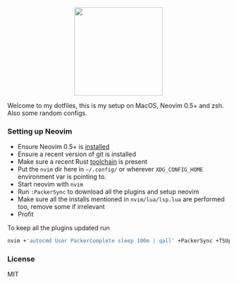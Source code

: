 <div align="center">
  <img src="https://neovim.io/logos/neovim-mark-flat.png" width=200 />
</div>

Welcome to my dotfiles, this is my setup on MacOS, Neovim 0.5+ and zsh. Also some random configs.

### Setting up Neovim
- Ensure Neovim 0.5+ is [installed](https://github.com/neovim/neovim/wiki/Installing-Neovim)
- Ensure a recent version of git is installed
- Make sure a recent Rust [toolchain](https://www.rust-lang.org/tools/install) is present
- Put the `nvim` dir here in `~/.config/` or wherever `XDG_CONFIG_HOME` environment var is pointing to.
- Start neovim with `nvim`
- Run `:PackerSync` to download all the plugins and setup neovim
- Make sure all the installs mentioned in `nvim/lua/lsp.lua` are performed too, remove some if irrelevant
- Profit

To keep all the plugins updated run
```sh
nvim +'autocmd User PackerComplete sleep 100m | qall' +PackerSync +TSUpdate
```

### License
MIT
